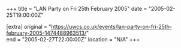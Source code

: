 +++
title = "LAN Party on Fri 25th February 2005"
date = "2005-02-25T19:00:00Z"

[extra]
original = "https://uwcs.co.uk/events/lan-party-on-fri-25th-february-2005-1474488963513/"    
end = "2005-02-27T22:00:00Z"
location = "N/A"
+++



